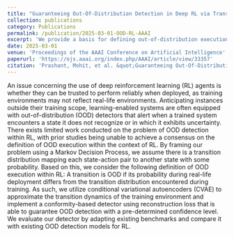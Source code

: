 ```yaml
---
title: "Guaranteeing Out-Of-Distribution Detection in Deep RL via Transition Estimation"
collection: publications
category: Publications
permalink: /publication/2025-03-01-OOD-RL-AAAI
excerpt: 'We provide a basis for defining out-of-distribution execution in RL and provide a framework for detection with guarantees.'
date: 2025-03-01
venue: 'Proceedings of the AAAI Conference on Artificial Intelligence'
paperurl: 'https://ojs.aaai.org/index.php/AAAI/article/view/33357'
citation: 'Prashant, Mohit, et al. &quot;Guaranteeing Out-Of-Distribution Detection in Deep RL via Transition Estimation&quot;. <i>Proceedings of the AAAI Conference on Artificial Intelligence</i>. Vol. 39. No. 12. 2025.'
---
```


An issue concerning the use of deep reinforcement learning (RL) agents is whether they can be trusted to perform reliably when deployed, as training environments may not reflect real-life environments. Anticipating instances outside their training scope, learning-enabled systems are often equipped with out-of-distribution (OOD) detectors that alert when a trained system encounters a state it does not recognize or in which it exhibits uncertainty. There exists limited work conducted on the problem of OOD detection within RL, with prior studies being unable to achieve a consensus on the definition of OOD execution within the context of RL. By framing our problem using a Markov Decision Process, we assume there is a transition distribution mapping each state-action pair to another state with some probability. Based on this, we consider the following definition of OOD execution within RL: A transition is OOD if its probability during real-life deployment differs from the transition distribution encountered during training. As such, we utilize conditional variational autoencoders (CVAE) to approximate the transition dynamics of the training environment and implement a conformity-based detector using reconstruction loss that is able to guarantee OOD detection with a pre-determined confidence level. We evaluate our detector by adapting existing benchmarks and compare it with existing OOD detection models for RL.
